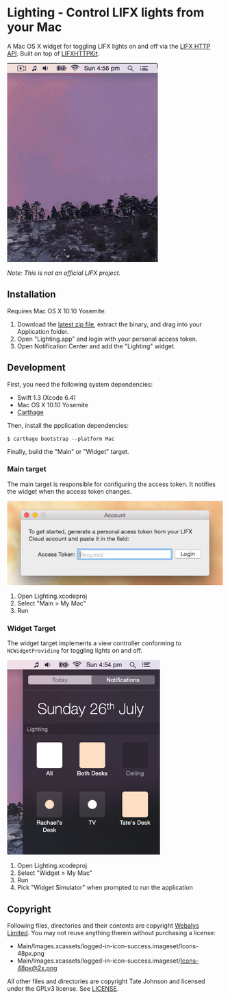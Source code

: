 # Lighting - Control LIFX lights from your Mac

A Mac OS X widget for toggling LIFX lights on and off via the [LIFX HTTP API](http://api.developer.lifx.com/docs).
Built on top of [LIFXHTTPKit](https://github.com/tatey/LIFXHTTPKit).

![Video recording of using the widget](Screenshot-Preview.gif)

*Note: This is not an official LIFX project.*

## Installation

Requires Mac OS X 10.10 Yosemite.

1. Download the [latest zip file](https://github.com/tatey/Lighting/releases/latest),
   extract the binary, and drag into your Application folder.
2. Open "Lighting.app" and login with your personal access token.
3. Open Notification Center and add the "Lighting" widget.

## Development

First, you need the following system dependencies:

* Swift 1.3 (Xcode 6.4)
* Mac OS X 10.10 Yosemite
* [Carthage](https://github.com/Carthage/Carthage)

Then, install the ppplication dependencies:

    $ carthage bootstrap --platform Mac

Finally, build the "Main" or "Widget" target.

### Main target

The main target is responsible for configuring the access token. It notifies
the widget when the access token changes.

![](Screenshot-Main-Target.jpg)

1. Open Lighting.xcodeproj
2. Select "Main > My Mac"
3. Run

### Widget Target

The widget target implements a view controller conforming to `NCWidgetProviding`
for toggling lights on and off.

![](Screenshot-Widget-Target.jpg)

1. Open Lighting.xcodeproj
2. Select "Widget > My Mac"
3. Run
4. Pick "Widget Simulator" when prompted to run the application

## Copyright

Following files, directories and their contents are copyright [Webalys Limited](http://streamlineicons.com).
You may not reuse anything therein without purchasing a license:

* Main/Images.xcassets/logged-in-icon-success.imageset/Icons-48px.png
* Main/Images.xcassets/logged-in-icon-success.imageset/Icons-48px@2x.png

All other files and directories are copyright Tate Johnson and licensed under
the GPLv3 license. See [LICENSE](LICENSE.txt).
